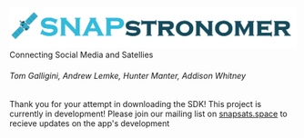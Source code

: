 ![App Logo](Images/SNAPstronomer.png)
Connecting Social Media and Satellies
###### Tom Galligini, Andrew Lemke, Hunter Manter, Addison Whitney
Thank you for your attempt in downloading the SDK!
This project is currently in development!
Please join our mailing list on [snapsats.space](http://snapsats.space) to recieve updates on the app's development
